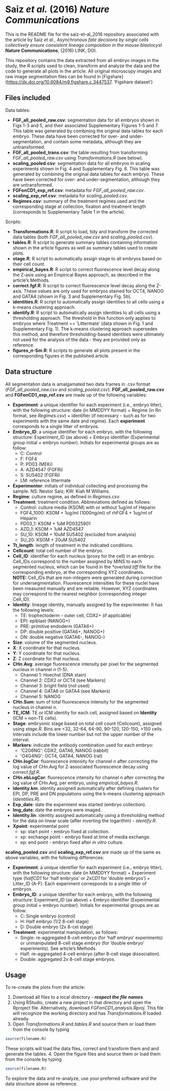 # Saiz *et al.* (2016) *Nature Communications*

This is the README file for the saiz-et-al_2016 repository associated with the article by Saiz *et al.*, *Asynchronous fate decisions by single cells collectively ensure consistent lineage composition in the mouse blastocyst* **Nature Communications**, (2016) LINK, DOI.

This repository contains the data extracted from all embryo images in the study, the R scripts used to clean, transform and analyze the data and the code to generate all plots in the article.
All original microscopy images and raw image segmentation files can be found in [Figshare](https://dx.doi.org/10.6084/m9.figshare.c.3447537. ‘Figshare dataset’)

## Files included

Data tables:
- **FGF_all_pooled_raw.csv**: segmentation data for all embryos shown in Figs 1-3 and 5, and their associated Supplementary Figures 1-5 and 7. This table was generated by combining the original data tables for each embryo. These data have been corrected for over- and under-segmentation, and contain some metadata, although they are untransformed.
- **FGF_all_pooled_trans.csv**: the table resulting from transforming *FGF_all_pooled_raw.csv* using *Transformations.R* (see below).
- **scaling_pooled.csv**: segmentation data for all embryos in scaling experiments shown in Fig. 4 and Supplementary Fig. 6. This table was generated by combining the original data tables for each embryo. These have been corrected for over- and under-segmentation, although they are untransformed.
- **FGFonCD1_exp_ref.csv**: metadata for *FGF_all_pooled_raw.csv*.
- **scaling_exp_ref.csv**: metadata for *scaling_pooled.csv*.
- **Regimes.csv**: summary of the treatment regimes used and the corresponding stage at collection, fixation and treatment length (corresponds to Supplementary Table 1 in the article).

Scripts:
- **Transformations.R**: R script to load, tidy and transform the corrected data tables (both *FGF_all_pooled_raw.csv* and *scaling_pooled.csv*).
- **tables.R**: R script to generate summary tables containing information shown in the article figures as well as summary tables used to create plots.
- **stage.R**: R script to automatically assign stage to all embryos based on their cell count.
- **empirical_bayes.R**: R script to correct fluorescence level decay along the Z-axis using an Empirical Bayes approach, as described in the article’s Methods.
- **correct.fgf.R**: R script to correct fluorescence level decay along the Z-axis. These values are only used for embryos stained for OCT4, NANOG and GATA4 (shown in Fig. 3 and Supplementary Fig. 5b).
- **identities.R**: R script to automatically assign identities to all cells using a k-means clustering approach.
- **identify.R**: R script to automatically assign identities to all cells using a thresholding approach. The threshold in this function only applies to embryos where Treatment == ‘Littermate’ (data shown in Fig. 1 and Supplementary Fig. 1). The k-means clustering approach supersedes this method, and therefore thresholding-based identities were ultimately not used for the analysis of the data - they are provided only as reference.
- **figures_*n*-S*m*.R**: R scripts to generate all plots present in the corresponding figures in the published article.

## Data structure

All segmentation data is amalgamated two data frames in .csv format (*FGF_all_pooled_raw.csv* and *scaling_pooled.csv*). 
**FGF_all_pooled_raw.csv** and **FGFonCD1_exp_ref.csv** are made up of the following variables:
- **Experiment**: a unique identifier for each experiment (i.e., embryo litter), with the following structure: date (in MMDDYY format) + Regime (in R*n* format, see *Regimes.csv*) + identifier (if necessary - such as for two experiments with the same date and regime). Each **experiment** corresponds to a single litter of embryos.
- **Embryo_ID**: a unique identifier for each embryo, with the following structure: Experiment_ID (as above) + Embryo identifier (Experimental group initial + embryo number). Initials for experimental groups are as follow:
	* C: Control
	* F: FGF4
	* P: PD03 (MEKi)
	* A: AZD4547 (FGFRi)
	* S: SU5402 (FGFRi)
	* LM: reference littermate
- **Experimenter**: initials of individual collecting and processing the sample. NS: Nestor Saiz; KW: Kiah M Williams.
- **Regime**: culture regime, as defined in *Regimes.csv*.
- **Treatment**: treatment condition. Abbreviations defined as follows:
	* Control: culture media (KSOM) with or without 1ug/ml of Heparin
	* FGF4_1000: KSOM + 1ug/ml (1000ng/ml)  of rhFGF4 + 1ug/ml of Heparin
	* PD03_1: KSOM + 1uM PD0325901
	* AZD_1: KSOM + 1uM AZD4547
	* SU_10: KSOM + 10uM SU5402 (excluded from analysis)
	* SU_20: KSOM + 20uM SU5402
- **Tt_length**: length of treatment in the indicated conditions.
- **Cellcount**: total cell number of the embryo.
- **Cell_ID**: identifier for each nucleus (proxy for the cell) in an embryo. Cell_IDs correspond to the number assigned by MINS to each segmented nucleus, which can be found in the _*overlaid.tiff_ file for the corresponding embryo, at the corresponding XYZ coordinates.  
**NOTE:** Cell_IDs that are non-integers were generated during correction for undersegmentation. Fluorescence intensities for these nuclei have been measured manually and are reliable. However, XYZ coordinates may correspond to the nearest neighbor (corresponding integer Cell_ID).
- **Identity**: lineage identity, manually assigned by the experimenter. It has the following levels:
	* TE: trophectoderm - outer cell, CDX2+ (if applicable)
	* EPI: epiblast (NANOG+)
	* PRE: primitive endoderm (GATA6+)
	* DP: double positive (GATA6+, NANOG+)
	* DN: double negative (GATA6-, NANOG-)
- **Size**: volume of the segmented nucleus.
- **X**: X coordinate for that nucleus.
- **Y**: Y coordinate for that nucleus.
- **Z**: Z coordinate for that nucleus.
- **CH*n*.Avg**: average fluorescence intensity per pixel for the segmented nucleus in channel *n* (1-5). 
	* Channel 1: Hoechst (DNA stain)
	* Channel 2: CDX2 or OCT4 (see Markers)
	* Channel 3: bright field (not used)
	* Channel 4: GATA6 or GATA4 (see Markers)
	* Channel 5: NANOG
- **CH*n*.Sum**: sum of total fluorescence intensity for the segmented nucleus in channel *n*.
- **TE_ICM**: TE or ICM identity for each cell, assigned based on **Identity** (ICM = non-TE cells).
- **Stage**: embryonic stage based on total cell count (Cellcount), assigned using *stage.R*. Bins are <32, 32-64, 64-90, 90-120, 120-150, >150 cells. Intervals include the lower number but not the upper number of the interval.
- **Markers**: indicate the antibody combination used for each embryo:
	* 'C2G6NG': CDX2, GATA6, NANOG (rabbit)
	* 'O4G4NG': OCT4, GATA4, NANOG (rat)
- **CH*n*.logCor**: fluorescence intensity for channel *n* after correcting the log value of CH*n*.Avg for Z-associated fluorescence decay using *correct.fgf.R*.
- **CH*n*.ebLogCor**: fluorescence intensity for channel *n* after correcting the log value of CH*n*.Avg, per embryo, using *empirical_bayes.R*.
- **Identity.km**: identity assigned automatically after defining clusters for EPI, DP, PRE and DN populations using the k-means clustering approach (*identities.R*).
- **Exp_date**: date the experiment was started (embryo collection).
- **Img_date**: date the embryos were imaged.
- **Identity.lin**: identity assigned automatically using a thresholding method for the data on linear scale (after inverting the logarithm) - *identify.R*.
- **Xpoint**: experimental point
	* sp: start point - embryo fixed at collection.
	* xp: exchange point - embryo fixed at time of media exchange.
	* ep: end point - embryo fixed after *in vitro* culture.

**scaling_pooled.csv** and **scaling_exp_ref.csv** are made up of the same as above variables, with the following differences:

- **Experiment**: a unique identifier for each experiment (i.e., embryo litter), with the following structure: date (in MMDDYY format) + Experiment type (*halfCD1* for ‘half embryos’ or *2xCD1* for ‘double embryos’) + Litter_ID (A-F). Each experiment corresponds to a single litter of embryos.
- **Embryo_ID**: a unique identifier for each embryo, with the following structure: Experiment_ID (as above) + Embryo identifier (Experimental group initial + embryo number). Initials for experimental groups are as follow:
	* C: Single embryo (control)
	* H: Half embryo (1/2 8-cell stage)
	* D: Double embryo (2x 8-cel stage)
- **Treatment**: experimental manipulation, as follows:
	* Single: re-aggregated 8-cell embryo (for ‘half embryo’ experiments) or unmanipulated 8-cell stage embryo (for ‘double embryo’ experiments). See article’s Methods.
	* Half: re-aggregated 4-cell embryo (after 8-cell stage dissociation).
	* Double: aggregated 2x 8-cell stage embryos.


## Usage

To re-create the plots from the article:

1. Download all files to a local directory - **_respect the file names_**.
2. Using RStudio, create a new project in that directory and open the Rproject file. Alternatively, download *FGFonCD1_analysis.Rproj*. This file will recognize the working directory and has *Transformations.R* loaded already.
3. Open *Transformations.R* and *tables.R* and source them or load them from the console by typing 
```R
source(filename.R)
```
These scripts will load the data files, correct and transform them and and generate the tables.
4. Open the figure files and source them or load them from the console by typing 
```R
source(filename.R)
```

To explore the data and re-analyze, use your preferred software and the data structure above as reference.
